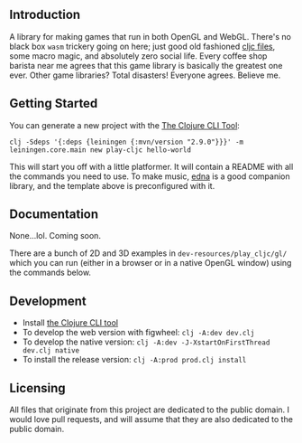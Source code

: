 ## Introduction

A library for making games that run in both OpenGL and WebGL. There's no black box `wasm` trickery going on here; just good old fashioned [cljc files](https://clojure.org/guides/reader_conditionals), some macro magic, and absolutely zero social life. Every coffee shop barista near me agrees that this game library is basically the greatest one ever. Other game libraries? Total disasters! Everyone agrees. Believe me.

## Getting Started

You can generate a new project with the [The Clojure CLI Tool](https://clojure.org/guides/getting_started#_clojure_installer_and_cli_tools):

`clj -Sdeps '{:deps {leiningen {:mvn/version "2.9.0"}}}' -m leiningen.core.main new play-cljc hello-world`

This will start you off with a little platformer. It will contain a README with all the commands you need to use. To make music, [edna](https://github.com/oakes/edna) is a good companion library, and the template above is preconfigured with it.

## Documentation

None...lol. Coming soon.

There are a bunch of 2D and 3D examples in `dev-resources/play_cljc/gl/` which you can run (either in a browser or in a native OpenGL window) using the commands below.

## Development

* Install [the Clojure CLI tool](https://clojure.org/guides/getting_started#_clojure_installer_and_cli_tools)
* To develop the web version with figwheel: `clj -A:dev dev.clj`
* To develop the native version: `clj -A:dev -J-XstartOnFirstThread dev.clj native`
* To install the release version: `clj -A:prod prod.clj install`

## Licensing

All files that originate from this project are dedicated to the public domain. I would love pull requests, and will assume that they are also dedicated to the public domain.
